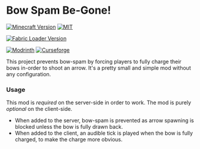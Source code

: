 # Bow Spam Be-Gone!

[![Minecraft Version](https://img.shields.io/badge/Minecraft-v1.20.2-blue?style=flat-square)](https://www.minecraft.net/en-us)
[![MIT](https://img.shields.io/badge/License-MIT-orange?style=flat-square)](https://github.com/squeeglii/BowSpamBeGone/blob/latest/LICENSE)

[![Fabric Loader Version](https://img.shields.io/badge/Fabric_Loader-v0.14.22-AA8554?style=flat-square)](https://fabricmc.net/use/installer/)

[![Modrinth](https://img.shields.io/modrinth/dt/VuZuz4LP?logo=modrinth&style=flat-square)](https://modrinth.com/mod/bow-spam-be-gone)
[![Curseforge](https://cf.way2muchnoise.eu/short_bow-spam-be-gone.svg?badge_style=flat)](https://www.curseforge.com/minecraft/mc-mods/bow-spam-be-gone)


This project prevents bow-spam by forcing players to fully charge their bows in-order to shoot an arrow. It's a pretty small and simple mod without any configuration.


### Usage

This mod is *required* on the server-side in order to work. The mod is purely *optional* on the client-side. 

- When added to the server, bow-spam is prevented as arrow spawning is blocked unless the bow is fully drawn back.
- When added to the client, an audible tick is played when the bow is fully charged, to make the charge more obvious.